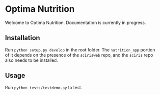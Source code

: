# Optima Nutrition

Welcome to Optima Nutrition. Documentation is currently in progress.

## Installation

Run `python setup.py develop` in the root folder.  The `nutrition_app` portion of it depends on the presence of the `scirisweb` repo, and the `sciris` repo also needs to be installed.

## Usage

Run `python tests/testdemo.py` to test.